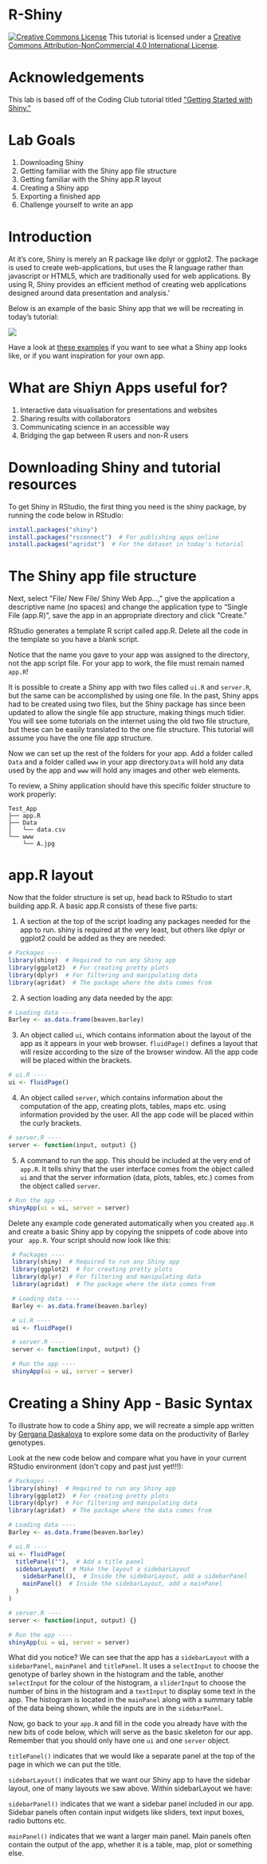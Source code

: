 # R-Shiny

<a href="http://creativecommons.org/licenses/by-nc/4.0/" rel="license"><img style="border-width: 0;" src="https://i.creativecommons.org/l/by-nc/4.0/88x31.png" alt="Creative Commons License" /></a>
This tutorial is licensed under a <a href="http://creativecommons.org/licenses/by-nc/4.0/" rel="license">Creative Commons Attribution-NonCommercial 4.0 International License</a>.

# Acknowledgements
This lab is based off of the Coding Club tutorial titled <a href="https://ourcodingclub.github.io/tutorials/shiny/#challenge"> "Getting Started with Shiny." </a>

# Lab Goals
1. Downloading Shiny
2. Getting familiar with the Shiny app file structure
3. Getting familiar with the Shiny app.R layout
4. Creating a Shiny app
5. Exporting a finished app
6. Challenge yourself to write an app

# Introduction
At it’s core, Shiny is merely an R package like dplyr or ggplot2. The package is used to create web-applications, but uses the R language rather than javascript or HTML5, which are traditionally used for web applications. By using R, Shiny provides an efficient method of creating web applications designed around data presentation and analysis.'

Below is an example of the basic Shiny app that we will be recreating in today’s tutorial:

<img src = "figures/R-Shiny-fig1.png">

Have a look at <a href="https://shiny.rstudio.com/gallery/">these examples</a> if you want to see what a Shiny app looks like, or if you want inspiration for your own app.

# What are Shiyn Apps useful for?
1. Interactive data visualisation for presentations and websites
2. Sharing results with collaborators
3. Communicating science in an accessible way
4. Bridging the gap between R users and non-R users

# Downloading Shiny and tutorial resources
To get Shiny in RStudio, the first thing you need is the shiny package, by running the code below in RStudio:

```R
install.packages("shiny")
install.packages("rsconnect")  # For publishing apps online
install.packages("agridat")  # For the dataset in today's tutorial
```

# The Shiny app file structure
Next, select "File/ New File/ Shiny Web App…," give the application a descriptive name (no spaces) and change the application type to “Single File (app.R)”, save the app in an appropriate directory and click "Create."

RStudio generates a template R script called app.R. Delete all the code in the template so you have a blank script.

Notice that the name you gave to your app was assigned to the directory, not the app script file. For your app to work, the file must remain named ```app.R```!

It is possible to create a Shiny app with two files called ```ui.R``` and ```server.R```, but the same can be accomplished by using one file. In the past, Shiny apps had to be created using two files, but the Shiny package has since been updated to allow the single file app structure, making things much tidier. You will see some tutorials on the internet using the old two file structure, but these can be easily translated to the one file structure. This tutorial will assume you have the one file app structure.

Now we can set up the rest of the folders for your app. Add a folder called ```Data``` and a folder called ```www``` in your app directory.```Data``` will hold any data used by the app and ```www``` will hold any images and other web elements.

To review, a Shiny application should have this specific folder structure to work properly:
```{r}
Test_App
├── app.R
├── Data
│   └── data.csv
└── www
    └── A.jpg
```
# app.R layout

Now that the folder structure is set up, head back to RStudio to start building app.R. A basic app.R consists of these five parts:

1. A section at the top of the script loading any packages needed for the app to run. shiny is required at the very least, but others like dplyr or ggplot2 could be added as they are needed:

```R
# Packages ----
library(shiny)  # Required to run any Shiny app
library(ggplot2)  # For creating pretty plots
library(dplyr)  # For filtering and manipulating data
library(agridat)  # The package where the data comes from
```
2. A section loading any data needed by the app:
```R
# Loading data ----
Barley <- as.data.frame(beaven.barley)
```
3. An object called ```ui```, which contains information about the layout of the app as it appears in your web browser. ```fluidPage()``` defines a layout that will resize according to the size of the browser window. All the app code will be placed within the brackets.
```R
# ui.R ----
ui <- fluidPage()
```
4. An object called ```server```, which contains information about the computation of the app, creating plots, tables, maps etc. using information provided by the user. All the app code will be placed within the curly brackets.
```R
# server.R ----
server <- function(input, output) {}
```
5. A command to run the app. This should be included at the very end of ```app.R```. It tells shiny that the user interface comes from the object called ```ui``` and that the server information (data, plots, tables, etc.) comes from the object called ```server```.
```R
# Run the app ----
shinyApp(ui = ui, server = server)
```
Delete any example code generated automatically when you created ```app.R``` and create a basic Shiny app by copying the snippets of code above into your ```
app.R```. Your script should now look like this:
```R
 # Packages ----
 library(shiny)  # Required to run any Shiny app
 library(ggplot2)  # For creating pretty plots
 library(dplyr)  # For filtering and manipulating data
 library(agridat)  # The package where the data comes from

 # Loading data ----
 Barley <- as.data.frame(beaven.barley)

 # ui.R ----
 ui <- fluidPage()

 # server.R ----
 server <- function(input, output) {}

 # Run the app ----
 shinyApp(ui = ui, server = server)
```
# Creating a Shiny App - Basic Syntax
To illustrate how to code a Shiny app, we will recreate a simple app written by <a href="https://github.com/gndaskalova">Gergana Daskalova</a> to explore some data on the productivity of Barley genotypes.

Look at the new code below and compare what you have in your current RStudio environment (don't copy and past just yet!!!):
```R
# Packages ----
library(shiny)  # Required to run any Shiny app
library(ggplot2)  # For creating pretty plots
library(dplyr)  # For filtering and manipulating data
library(agridat)  # The package where the data comes from

# Loading data ----
Barley <- as.data.frame(beaven.barley)

# ui.R ----
ui <- fluidPage(
  titlePanel(""),  # Add a title panel
  sidebarLayout(  # Make the layout a sidebarLayout
    sidebarPanel(),  # Inside the sidebarLayout, add a sidebarPanel
    mainPanel()  # Inside the sidebarLayout, add a mainPanel
  )
)

# server.R ----
server <- function(input, output) {}

# Run the app ----
shinyApp(ui = ui, server = server)
```
What did you notice? We can see that the app has a ```sidebarLayout``` with a ```sidebarPanel```, ```mainPanel``` and ```titlePanel```. It uses a ```selectInput``` to choose the genotype of barley shown in the histogram and the table, another ```selectInput``` for the colour of the histogram, a ```sliderInput``` to choose the number of bins in the histogram and a ```textInput``` to display some text in the app. The histogram is located in the ```mainPanel``` along with a summary table of the data being shown, while the inputs are in the ```sidebarPanel```.

Now, go back to your ```app.R``` and fill in the code you already have with the new bits of code below, which will serve as the basic skeleton for our app. Remember that you should only have one ```ui``` and one ```server``` object. 

```titlePanel()``` indicates that we would like a separate panel at the top of the page in which we can put the title.

```sidebarLayout()``` indicates that we want our Shiny app to have the sidebar layout, one of many layouts we saw above. Within sidebarLayout we have:

```sidebarPanel()``` indicates that we want a sidebar panel included in our app. Sidebar panels often contain input widgets like sliders, text input boxes, radio buttons etc.

```mainPanel()``` indicates that we want a larger main panel. Main panels often contain the output of the app, whether it is a table, map, plot or something else.










